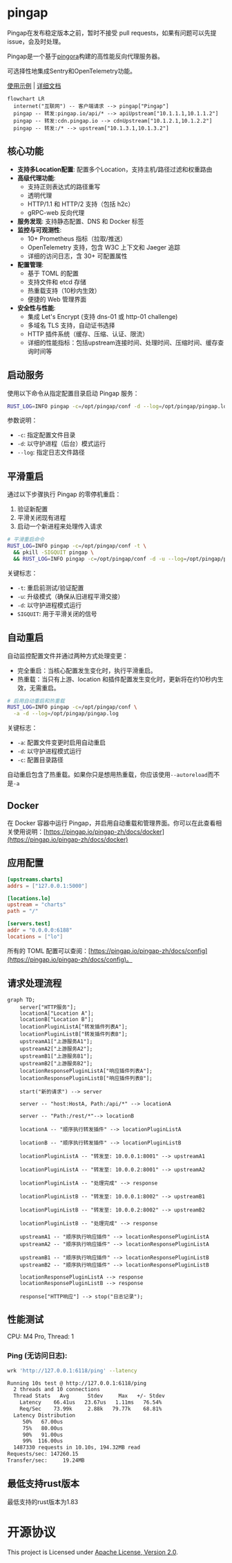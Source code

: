 # pingap

Pingap在发布稳定版本之前，暂时不接受 pull requests，如果有问题可以先提issue，会及时处理。

Pingap是一个基于[pingora](https://github.com/cloudflare/pingora)构建的高性能反向代理服务器。

可选择性地集成Sentry和OpenTelemetry功能。

[使用示例](./examples/README.md) | [详细文档](http://pingap.io/pingap-zh/)


```mermaid
flowchart LR
  internet("互联网") -- 客户端请求 --> pingap["Pingap"]
  pingap -- 转发:pingap.io/api/* --> apiUpstream["10.1.1.1,10.1.1.2"]
  pingap -- 转发:cdn.pingap.io --> cdnUpstream["10.1.2.1,10.1.2.2"]
  pingap -- 转发:/* --> upstream["10.1.3.1,10.1.3.2"]
```

## 核心功能

- **支持多Location配置**: 配置多个Location，支持主机/路径过滤和权重路由
- **高级代理功能**:
  - 支持正则表达式的路径重写
  - 透明代理
  - HTTP/1.1 和 HTTP/2 支持（包括 h2c）
  - gRPC-web 反向代理
- **服务发现**: 支持静态配置、DNS 和 Docker 标签
- **监控与可观测性**:
  - 10+ Prometheus 指标（拉取/推送）
  - OpenTelemetry 支持，包含 W3C 上下文和 Jaeger 追踪
  - 详细的访问日志，含 30+ 可配置属性
- **配置管理**:
  - 基于 TOML 的配置
  - 支持文件和 etcd 存储
  - 热重载支持（10秒内生效）
  - 便捷的 Web 管理界面
- **安全性与性能**:
  - 集成 Let's Encrypt (支持 dns-01 或 http-01 challenge)
  - 多域名 TLS 支持，自动证书选择
  - HTTP 插件系统（缓存、压缩、认证、限流）
  - 详细的性能指标：包括upstream连接时间、处理时间、压缩时间、缓存查询时间等

## 启动服务

使用以下命令从指定配置目录启动 Pingap 服务：

```bash
RUST_LOG=INFO pingap -c=/opt/pingap/conf -d --log=/opt/pingap/pingap.log
```

参数说明：
- `-c`: 指定配置文件目录
- `-d`: 以守护进程（后台）模式运行
- `--log`: 指定日志文件路径

## 平滑重启
通过以下步骤执行 Pingap 的零停机重启：

1. 验证新配置
2. 平滑关闭现有进程
3. 启动一个新进程来处理传入请求

```bash
# 平滑重启命令
RUST_LOG=INFO pingap -c=/opt/pingap/conf -t \
  && pkill -SIGQUIT pingap \
  && RUST_LOG=INFO pingap -c=/opt/pingap/conf -d -u --log=/opt/pingap/pingap.log
```

关键标志：
- `-t`: 重启前测试/验证配置
- `-u`: 升级模式（确保从旧进程平滑交接）
- `-d`: 以守护进程模式运行
- `SIGQUIT`: 用于平滑关闭的信号

## 自动重启
自动监控配置文件并通过两种方式处理变更：

- 完全重启：当核心配置发生变化时，执行平滑重启。
- 热重载：当只有上游、location 和插件配置发生变化时，更新将在约10秒内生效，无需重启。

```bash
# 启用自动重启和热重载
RUST_LOG=INFO pingap -c=/opt/pingap/conf \
  -a -d --log=/opt/pingap/pingap.log
```

关键标志：
- `-a`: 配置文件变更时启用自动重启
- `-d`: 以守护进程模式运行
- `-c`: 配置目录路径

自动重启包含了热重载。如果你只是想用热重载，你应该使用`--autoreload`而不是`-a`

## Docker

在 Docker 容器中运行 Pingap，并启用自动重载和管理界面。你可以在此查看相关使用说明：[https://pingap.io/pingap-zh/docs/docker](https://pingap.io/pingap-zh/docs/docker)

## 应用配置

```toml
[upstreams.charts]
addrs = ["127.0.0.1:5000"]

[locations.lo]
upstream = "charts"
path = "/"

[servers.test]
addr = "0.0.0.0:6188"
locations = ["lo"]
```

所有的 TOML 配置可以查阅：[https://pingap.io/pingap-zh/docs/config](https://pingap.io/pingap-zh/docs/config)。


## 请求处理流程

```mermaid
graph TD;
    server["HTTP服务"];
    locationA["Location A"];
    locationB["Location B"];
    locationPluginListA["转发插件列表A"];
    locationPluginListB["转发插件列表B"];
    upstreamA1["上游服务A1"];
    upstreamA2["上游服务A2"];
    upstreamB1["上游服务B1"];
    upstreamB2["上游服务B2"];
    locationResponsePluginListA["响应插件列表A"];
    locationResponsePluginListB["响应插件列表B"];

    start("新的请求") --> server

    server -- "host:HostA, Path:/api/*" --> locationA

    server -- "Path:/rest/*"--> locationB

    locationA -- "顺序执行转发插件" --> locationPluginListA

    locationB -- "顺序执行转发插件" --> locationPluginListB

    locationPluginListA -- "转发至: 10.0.0.1:8001" --> upstreamA1

    locationPluginListA -- "转发至: 10.0.0.2:8001" --> upstreamA2

    locationPluginListA -- "处理完成" --> response

    locationPluginListB -- "转发至: 10.0.0.1:8002" --> upstreamB1

    locationPluginListB -- "转发至: 10.0.0.2:8002" --> upstreamB2

    locationPluginListB -- "处理完成" --> response

    upstreamA1 -- "顺序执行响应插件" --> locationResponsePluginListA
    upstreamA2 -- "顺序执行响应插件" --> locationResponsePluginListA

    upstreamB1 -- "顺序执行响应插件" --> locationResponsePluginListB
    upstreamB2 -- "顺序执行响应插件" --> locationResponsePluginListB

    locationResponsePluginListA --> response
    locationResponsePluginListB --> response

    response["HTTP响应"] --> stop("日志记录");
```

## 性能测试

CPU: M4 Pro, Thread: 1

### Ping (无访问日志):

```bash
wrk 'http://127.0.0.1:6118/ping' --latency

Running 10s test @ http://127.0.0.1:6118/ping
  2 threads and 10 connections
  Thread Stats   Avg      Stdev     Max   +/- Stdev
    Latency    66.41us   23.67us   1.11ms   76.54%
    Req/Sec    73.99k     2.88k   79.77k    68.81%
  Latency Distribution
     50%   67.00us
     75%   80.00us
     90%   91.00us
     99%  116.00us
  1487330 requests in 10.10s, 194.32MB read
Requests/sec: 147260.15
Transfer/sec:     19.24MB
```

## 最低支持rust版本

最低支持的rust版本为1.83

# 开源协议

This project is Licensed under [Apache License, Version 2.0](./LICENSE).
